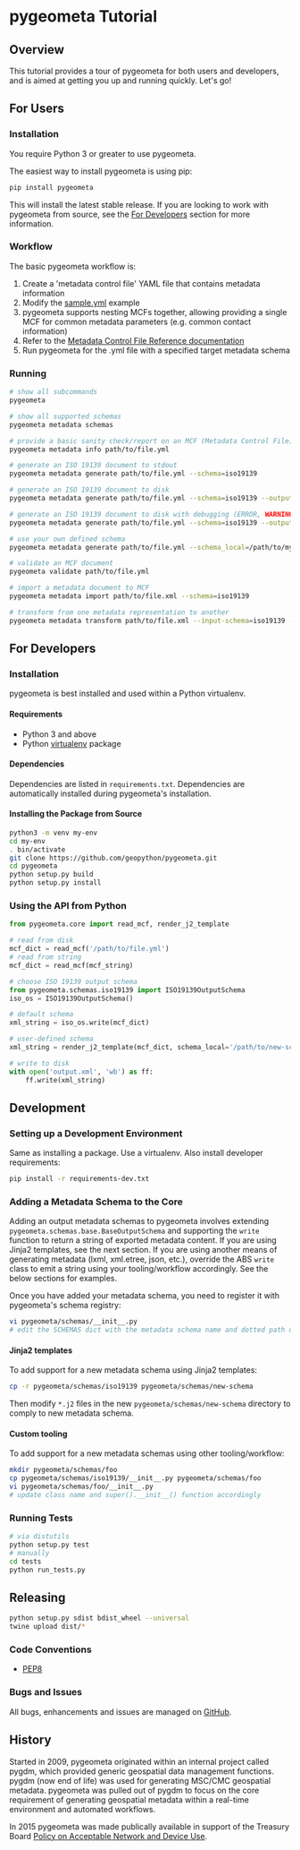 # pygeometa Tutorial

## Overview

This tutorial provides a tour of pygeometa for both users and developers,
and is aimed at getting you up and running quickly.  Let's go!

## For Users

### Installation

You require Python 3 or greater to use pygeometa.

The easiest way to install pygeometa is using pip:

```bash
pip install pygeometa
```

This will install the latest stable release.  If you are looking to work with
pygeometa from source, see the [For Developers](#for-developers) section for
more information.

### Workflow

The basic pygeometa workflow is:

1. Create a 'metadata control file' YAML file that contains metadata information 
  1. Modify the [sample.yml](https://github.com/geopython/pygeometa/blob/master/sample.yml) example
  2. pygeometa supports nesting MCFs together, allowing providing a single MCF
     for common metadata parameters (e.g. common contact information)
  3. Refer to the [Metadata Control File Reference documentation](https://geopython.github.io/pygeometa/reference/mcf) 
3. Run pygeometa for the .yml file with a specified target metadata schema

### Running

```bash
# show all subcommands
pygeometa

# show all supported schemas
pygeometa metadata schemas

# provide a basic sanity check/report on an MCF (Metadata Control File)
pygeometa metadata info path/to/file.yml

# generate an ISO 19139 document to stdout
pygeometa metadata generate path/to/file.yml --schema=iso19139

# generate an ISO 19139 document to disk
pygeometa metadata generate path/to/file.yml --schema=iso19139 --output=some_file.xml

# generate an ISO 19139 document to disk with debugging (ERROR, WARNING, INFO, DEBUG)
pygeometa metadata generate path/to/file.yml --schema=iso19139 --output=some_file.xml --verbosity=DEBUG # add verbose (ERROR, WARNING, INFO, DEBUG)

# use your own defined schema
pygeometa metadata generate path/to/file.yml --schema_local=/path/to/my-schema --output=some_file.xml  # to file

# validate an MCF document
pygeometa validate path/to/file.yml

# import a metadata document to MCF
pygeometa metadata import path/to/file.xml --schema=iso19139

# transform from one metadata representation to another
pygeometa metadata transform path/to/file.xml --input-schema=iso19139 --output-schema=oarec-record
```

## For Developers

### Installation

pygeometa is best installed and used within a Python virtualenv.

#### Requirements

* Python 3 and above
* Python [virtualenv](https://virtualenv.pypa.io/) package

#### Dependencies

Dependencies are listed in `requirements.txt`. Dependencies
are automatically installed during pygeometa's installation.

#### Installing the Package from Source

```bash
python3 -m venv my-env
cd my-env
. bin/activate
git clone https://github.com/geopython/pygeometa.git
cd pygeometa
python setup.py build
python setup.py install
```

### Using the API from Python

```python
from pygeometa.core import read_mcf, render_j2_template

# read from disk
mcf_dict = read_mcf('/path/to/file.yml')
# read from string
mcf_dict = read_mcf(mcf_string)

# choose ISO 19139 output schema
from pygeometa.schemas.iso19139 import ISO19139OutputSchema
iso_os = ISO19139OutputSchema()

# default schema
xml_string = iso_os.write(mcf_dict)

# user-defined schema
xml_string = render_j2_template(mcf_dict, schema_local='/path/to/new-schema')

# write to disk
with open('output.xml', 'wb') as ff:
    ff.write(xml_string)
```

## Development

### Setting up a Development Environment

Same as installing a package.  Use a virtualenv.  Also install developer
requirements:

```bash
pip install -r requirements-dev.txt
```

### Adding a Metadata Schema to the Core

Adding an output metadata schemas to pygeometa involves extending
`pygeometa.schemas.base.BaseOutputSchema` and supporting the `write`
function to return a string of exported metadata content.  If you are using
Jinja2 templates, see the next section.  If you are using another means of
generating metadata (lxml, xml.etree, json, etc.), override the ABS `write`
class to emit a string using your tooling/workflow accordingly.  See the
below sections for examples.

Once you have added your metadata schema, you need to register it with
pygeometa's schema registry:

```bash
vi pygeometa/schemas/__init__.py
# edit the SCHEMAS dict with the metadata schema name and dotted path of class
```

#### Jinja2 templates

To add support for a new metadata schema using Jinja2 templates:
```bash
cp -r pygeometa/schemas/iso19139 pygeometa/schemas/new-schema
```
Then modify `*.j2` files in the new `pygeometa/schemas/new-schema` directory
to comply to new metadata schema.

#### Custom tooling

To add support for a new metadata schemas using other tooling/workflow:
```bash
mkdir pygeometa/schemas/foo
cp pygeometa/schemas/iso19139/__init__.py pygeometa/schemas/foo
vi pygeometa/schemas/foo/__init__.py
# update class name and super().__init__() function accordingly 
```

### Running Tests

```bash
# via distutils
python setup.py test
# manually
cd tests
python run_tests.py
```

## Releasing

```bash
python setup.py sdist bdist_wheel --universal
twine upload dist/*
```

### Code Conventions

* [PEP8](https://www.python.org/dev/peps/pep-0008)

### Bugs and Issues

All bugs, enhancements and issues are managed on [GitHub](https://github.com/geopython/pygeometa/issues).

## History

Started in 2009, pygeometa originated within an internal project called pygdm,
which provided generic geospatial data management functions.  pygdm (now end
of life) was used for generating MSC/CMC geospatial metadata.  pygeometa was
pulled out of pygdm to focus on the core requirement of generating geospatial
metadata within a real-time environment and automated workflows.

In 2015 pygeometa was made publically available in support of the Treasury
Board [Policy on Acceptable Network and Device Use](http://www.tbs-sct.gc.ca/pol/doc-eng.aspx?id=27122).

